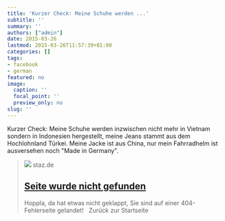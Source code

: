```yaml
---
title: 'Kurzer Check: Meine Schuhe werden ...'
subtitle: ''
summary: ''
authors: ["admin"]
date: 2015-03-26
lastmod: 2015-03-26T11:57:39+01:00
categories: []
tags:
- facebook
- german
featured: no
image:
  caption: ''
  focal_point: ''
  preview_only: no
slug: ''
---
```

Kurzer Check: Meine Schuhe werden inzwischen nicht mehr in Vietnam sondern in Indonesien hergestellt, meine Jeans stammt aus dem Hochlohnland Türkei. Meine Jacke ist aus China, nur mein Fahrradhelm ist ausversehen noch "Made in Germany".
> [![](https://www.staz.de/sites/default/files/og_default.png)](http://www.stadtzeitung.de/nachrichten/augsburg/Sina-Trinkwalder-im-Interview-Die-ueberlebt-doch-kein-Jahr;art478,15675)
> staz.de
> ## [Seite wurde nicht gefunden](http://www.stadtzeitung.de/nachrichten/augsburg/Sina-Trinkwalder-im-Interview-Die-ueberlebt-doch-kein-Jahr;art478,15675)
>
>Hoppla, da hat etwas nicht geklappt, Sie sind auf einer 404-Fehlerseite gelandet!   Zurück zur Startseite


